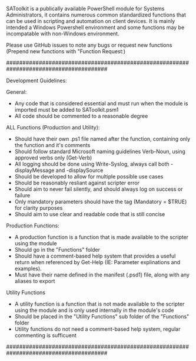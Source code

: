 SAToolkit is a publically available PowerShell module for Systems Administrators, it contains numerous common standardized functions that can be used in scripting and automation on client devices. It is mainly intended a Windows Powershell environment and some functions may be incompatable with non-Windows environment.

Please use GitHub issues to note any bugs or request new functions (Prepend new functions with "Function Request:)

#######################################################################################

Development Guidelines:

General:
- Any code that is considered essential and must run when the module is imported must be added to SAToolkit.psm1
- All code should be commented to a reasonable degree

ALL Functions (Production and Utility):
- Should have their own .ps1 file named after the function, containing only the function and it's comments
- Should follow standard Microsoft naming guidelines Verb-Noun, using approved verbs only (Get-Verb)
- All logging should be done using Write-Syslog, always call both -displayMessage and -displaySource
- Should be developed to allow for multiple possible use cases
- Should be reasonably resliant against scripter error
- Should aim to never fail silently, and should always log on success or failure
- Only mandatory parameters should have the tag (Mandatory = $TRUE) for clarity purposes
- Should aim to use clear and readable code that is still concise

Production Functions:
- A production function is a function that is made available to the scripter using the module
- Should go in the "Functions" folder
- Should have a comment-based help system that provides a useful return when referenced by Get-Help (IE: Parameter explinations and examples).
- Must have their name defined in the manifest (.psd1) file, along with any aliases to export

Utility Functions
- A utility function is a function that is not made available to the scripter using the module and is only used internally in the module's code
- Should be placed in the "Utility Functions" sub folder of the "Functions" folder
- Utility functions do not need a comment-based help system, regular commenting is sufficuent

#######################################################################################

